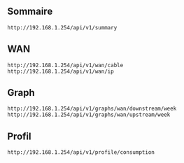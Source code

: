 ## Sommaire```http://192.168.1.254/api/v1/summary```##  WAN```http://192.168.1.254/api/v1/wan/cable``````http://192.168.1.254/api/v1/wan/ip```## Graph```http://192.168.1.254/api/v1/graphs/wan/downstream/week``````http://192.168.1.254/api/v1/graphs/wan/upstream/week```## Profil```http://192.168.1.254/api/v1/profile/consumption```
